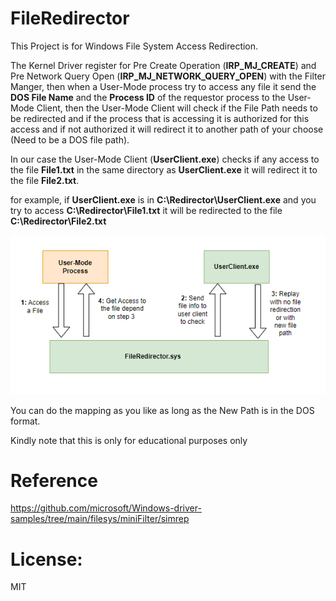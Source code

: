 # FileRedirector

This Project is for Windows File System Access Redirection.

The Kernel Driver register for Pre Create Operation (**IRP_MJ_CREATE**) and Pre Network Query Open (**IRP_MJ_NETWORK_QUERY_OPEN**) with the Filter Manger, then when a User-Mode process try to access any file it send the **DOS File Name** and the **Process ID** of the requestor process to the User-Mode Client, then the User-Mode Client will check if the File Path needs to be redirected and if the process that is accessing it is authorized for this access and if not authorized it will redirect it to another path of your choose (Need to be a DOS file path).


In our case the User-Mode Client (**UserClient.exe**) checks if any access to the file **File1.txt** in the same directory as **UserClient.exe** it will redirect it to the file **File2.txt**.


for example, if **UserClient.exe** is in **C:\Redirector\UserClient.exe** and you try to access **C:\Redirector\File1.txt** it will be redirected to the file **C:\Redirector\File2.txt**

![](https://github.com/MahmoudZohdy/FileRedirector/blob/main/images/FileRedirector.PNG)

You can do the mapping as you like as long as the New Path is in the DOS format.


Kindly note that this is only for educational purposes only

# Reference

https://github.com/microsoft/Windows-driver-samples/tree/main/filesys/miniFilter/simrep


# License:
MIT